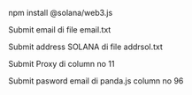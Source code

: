 npm install @solana/web3.js

Submit email di file email.txt

Submit address SOLANA di file addrsol.txt

Submit Proxy di column no 11

Submit pasword email di panda.js column no 96
